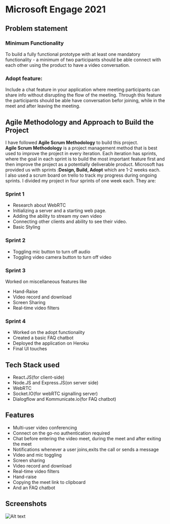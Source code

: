 # Microsoft Engage 2021



## Problem statement

### Minimum Functionality

To build a fully functional prototype with at least one mandatory functionality -
a minimum of two participants should be able connect with each other using the product to have a video conversation.

### Adopt feature:

Include a chat feature in your application where meeting participants can share info without disrupting the flow of the meeting.
Through this feature the participants should be able have conversation befor joining, while in the meet and after leaving the meeting.

## Agile Methodology and Approach to Build the Project

I have followed **Agile Scrum Methodology** to build this project.<br/>
**Agile Scrum Methodology** is a project management method that is best used to improve the project in every iteration.
Each iteration has sprints, where the goal in each sprint is to build the most important feature first and then improve the project as a potentially deliverable product.
Microsoft has provided us with sprints :**Design, Build, Adopt** which are 1-2 weeks each.<br/>
I also used a scrum board on trello to track my progress during ongoing sprints.
I divided my project in four sprints of one week each.
They are:

### Sprint 1

- Research about WebRTC
- Initializing a server and a starting web page.
- Adding the ability to stream my own video
- Connecting other clients and ability to see their video.
- Basic Styling

### Sprint 2

- Toggling mic button to turn off audio
- Toggling video camera button to turn off video

### Sprint 3

Worked on miscellaneous features like

- Hand-Raise
- Video record and download
- Screen Sharing
- Real-time video filters

### Sprint 4

- Worked on the adopt functionality
- Created a basic FAQ chatbot
- Deployed the application on Heroku
- Final UI touches

## Tech Stack used

- React.JS(for client-side)
- Node.JS and Express.JS(on server side)
- WebRTC
- Socket.IO(for webRTC signalling server)
- Dialogflow and Kommunicate.io(for FAQ chatbot)

## Features

- Multi-user video conferencing
- Connect on the go-no authentication required
- Chat before entering the video meet, during the meet and after exiting the meet
- Notifications whenever a user joins,exits the call or sends a message
- Video and mic toggling
- Screen sharing
- Video record and download
- Real-time video filters
- Hand-raise
- Copying the meet link to clipboard
- And an FAQ chatbot

## Screenshots

![Alt text](screenshots/Screenshot(163).png?raw=true "Optional Title")